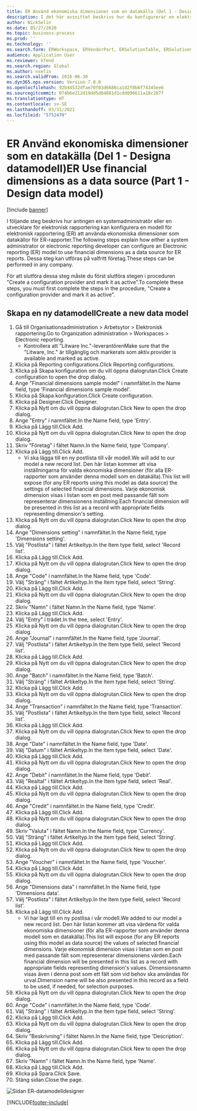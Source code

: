 ```yaml
---
title: ER Använd ekonomiska dimensioner som en datakälla (Del 1 - Designa datamodell)
description: I det här avsnittet beskrivs hur du konfigurerar en elektronisk rapporteringsmodell (ER) för användning av ekonomiska dimensioner som datakälla för ER-rapporter. (Del 1)
author: NickSelin
ms.date: 05/27/2020
ms.topic: business-process
ms.prod: ''
ms.technology: ''
ms.search.form: ERWorkspace, ERVendorPart, ERSolutionTable, ERSolutionCreateDropDialog, ERDataModelDesigner, ERDataModelContentsItemCreationDialog
audience: Application User
ms.reviewer: kfend
ms.search.region: Global
ms.author: nselin
ms.search.validFrom: 2016-06-30
ms.dyn365.ops.version: Version 7.0.0
ms.openlocfilehash: 92b44532dfae70f03d6686ca1d2f8b6f74345ee6
ms.sourcegitcommit: 074b6e212d19dd5d84881d1cdd096611a18c207f
ms.translationtype: HT
ms.contentlocale: sv-SE
ms.lasthandoff: 03/31/2021
ms.locfileid: "5752470"
---
```

# <a name="er-use-financial-dimensions-as-a-data-source-part-1---design-data-model"></a><span data-ttu-id="63c5c-104">ER Använd ekonomiska dimensioner som en datakälla (Del 1 - Designa datamodell)</span><span class="sxs-lookup"><span data-stu-id="63c5c-104">ER Use financial dimensions as a data source (Part 1 - Design data model)</span></span>

[!include [banner](../../includes/banner.md)]

<span data-ttu-id="63c5c-105">I följande steg beskrivs hur antingen en systemadministratör eller en utvecklare för elektronisk rapportering kan konfigurera en modell för elektronisk rapportering (ER) att använda ekonomiska dimensioner som datakällor för ER-rapporter.</span><span class="sxs-lookup"><span data-stu-id="63c5c-105">The following steps explain how either a system administrator or electronic reporting developer can configure an Electronic reporting (ER) model to use financial dimensions as a data source for ER reports.</span></span> <span data-ttu-id="63c5c-106">Dessa steg kan utföras på valfritt företag.</span><span class="sxs-lookup"><span data-stu-id="63c5c-106">These steps can be performed in any company.</span></span>

<span data-ttu-id="63c5c-107">För att slutföra dessa steg måste du först slutföra stegen i proceduren "Create a configuration provider and mark it as active”.</span><span class="sxs-lookup"><span data-stu-id="63c5c-107">To complete these steps, you must first complete the steps in the procedure, "Create a configuration provider and mark it as active".</span></span>


## <a name="create-a-new-data-model"></a><span data-ttu-id="63c5c-108">Skapa en ny datamodell</span><span class="sxs-lookup"><span data-stu-id="63c5c-108">Create a new data model</span></span>
1. <span data-ttu-id="63c5c-109">Gå till Organisationsadministration > Arbetsytor > Elektronisk rapportering.</span><span class="sxs-lookup"><span data-stu-id="63c5c-109">Go to Organization administration > Workspaces > Electronic reporting.</span></span>
    * <span data-ttu-id="63c5c-110">Kontrollera att ”Litware Inc."-leverantören</span><span class="sxs-lookup"><span data-stu-id="63c5c-110">Make sure that the "Litware, Inc."</span></span> <span data-ttu-id="63c5c-111">är tillgänglig och markerats som aktiv.</span><span class="sxs-lookup"><span data-stu-id="63c5c-111">provider is available and marked as active.</span></span>  
2. <span data-ttu-id="63c5c-112">Klicka på Reporting configurations.</span><span class="sxs-lookup"><span data-stu-id="63c5c-112">Click Reporting configurations.</span></span>
3. <span data-ttu-id="63c5c-113">Klicka på Skapa konfiguration om du vill öppna dialogrutan.</span><span class="sxs-lookup"><span data-stu-id="63c5c-113">Click Create configuration to open the drop dialog.</span></span>
4. <span data-ttu-id="63c5c-114">Ange "Financial dimensions sample model" i namnfältet.</span><span class="sxs-lookup"><span data-stu-id="63c5c-114">In the Name field, type 'Financial dimensions sample model'.</span></span>
5. <span data-ttu-id="63c5c-115">Klicka på Skapa konfiguration.</span><span class="sxs-lookup"><span data-stu-id="63c5c-115">Click Create configuration.</span></span>
6. <span data-ttu-id="63c5c-116">Klicka på Designer.</span><span class="sxs-lookup"><span data-stu-id="63c5c-116">Click Designer.</span></span>
7. <span data-ttu-id="63c5c-117">Klicka på Nytt om du vill öppna dialogrutan.</span><span class="sxs-lookup"><span data-stu-id="63c5c-117">Click New to open the drop dialog.</span></span>
8. <span data-ttu-id="63c5c-118">Ange "Entry" i namnfältet.</span><span class="sxs-lookup"><span data-stu-id="63c5c-118">In the Name field, type 'Entry'.</span></span>
9. <span data-ttu-id="63c5c-119">Klicka på Lägg till.</span><span class="sxs-lookup"><span data-stu-id="63c5c-119">Click Add.</span></span>
10. <span data-ttu-id="63c5c-120">Klicka på Nytt om du vill öppna dialogrutan.</span><span class="sxs-lookup"><span data-stu-id="63c5c-120">Click New to open the drop dialog.</span></span>
11. <span data-ttu-id="63c5c-121">Skriv "Företag" i fältet Namn.</span><span class="sxs-lookup"><span data-stu-id="63c5c-121">In the Name field, type 'Company'.</span></span>
12. <span data-ttu-id="63c5c-122">Klicka på Lägg till.</span><span class="sxs-lookup"><span data-stu-id="63c5c-122">Click Add.</span></span>
    * <span data-ttu-id="63c5c-123">Vi ska lägga till en ny postlista till vår modell.</span><span class="sxs-lookup"><span data-stu-id="63c5c-123">We will add to our model a new record list.</span></span> <span data-ttu-id="63c5c-124">Den här listan kommer att visa inställningarna för valda ekonomiska dimensioner (för alla ER-rapporter som använder denna modell som en datakälla).</span><span class="sxs-lookup"><span data-stu-id="63c5c-124">This list will expose (for any ER reports using this model as data source) the settings of selected financial dimensions.</span></span> <span data-ttu-id="63c5c-125">Varje ekonomisk dimension visas i listan som en post med passande fält som representerar dimensionens inställning.</span><span class="sxs-lookup"><span data-stu-id="63c5c-125">Each financial dimension will be presented in this list as a record with appropriate fields representing dimension's setting.</span></span>  
13. <span data-ttu-id="63c5c-126">Klicka på Nytt om du vill öppna dialogrutan.</span><span class="sxs-lookup"><span data-stu-id="63c5c-126">Click New to open the drop dialog.</span></span>
14. <span data-ttu-id="63c5c-127">Ange "Dimensions setting" i namnfältet.</span><span class="sxs-lookup"><span data-stu-id="63c5c-127">In the Name field, type 'Dimensions setting'.</span></span>
15. <span data-ttu-id="63c5c-128">Välj "Postlista" i fältet Artikeltyp.</span><span class="sxs-lookup"><span data-stu-id="63c5c-128">In the Item type field, select 'Record list'.</span></span>
16. <span data-ttu-id="63c5c-129">Klicka på Lägg till.</span><span class="sxs-lookup"><span data-stu-id="63c5c-129">Click Add.</span></span>
17. <span data-ttu-id="63c5c-130">Klicka på Nytt om du vill öppna dialogrutan.</span><span class="sxs-lookup"><span data-stu-id="63c5c-130">Click New to open the drop dialog.</span></span>
18. <span data-ttu-id="63c5c-131">Ange "Code" i namnfältet.</span><span class="sxs-lookup"><span data-stu-id="63c5c-131">In the Name field, type 'Code'.</span></span>
19. <span data-ttu-id="63c5c-132">Välj "Sträng" i fältet Artikeltyp.</span><span class="sxs-lookup"><span data-stu-id="63c5c-132">In the Item type field, select 'String'.</span></span>
20. <span data-ttu-id="63c5c-133">Klicka på Lägg till.</span><span class="sxs-lookup"><span data-stu-id="63c5c-133">Click Add.</span></span>
21. <span data-ttu-id="63c5c-134">Klicka på Nytt om du vill öppna dialogrutan.</span><span class="sxs-lookup"><span data-stu-id="63c5c-134">Click New to open the drop dialog.</span></span>
22. <span data-ttu-id="63c5c-135">Skriv "Namn" i fältet Namn.</span><span class="sxs-lookup"><span data-stu-id="63c5c-135">In the Name field, type 'Name'.</span></span>
23. <span data-ttu-id="63c5c-136">Klicka på Lägg till.</span><span class="sxs-lookup"><span data-stu-id="63c5c-136">Click Add.</span></span>
24. <span data-ttu-id="63c5c-137">Välj "Entry" i trädet.</span><span class="sxs-lookup"><span data-stu-id="63c5c-137">In the tree, select 'Entry'.</span></span>
25. <span data-ttu-id="63c5c-138">Klicka på Nytt om du vill öppna dialogrutan.</span><span class="sxs-lookup"><span data-stu-id="63c5c-138">Click New to open the drop dialog.</span></span>
26. <span data-ttu-id="63c5c-139">Ange "Journal" i namnfältet.</span><span class="sxs-lookup"><span data-stu-id="63c5c-139">In the Name field, type 'Journal'.</span></span>
27. <span data-ttu-id="63c5c-140">Välj "Postlista" i fältet Artikeltyp.</span><span class="sxs-lookup"><span data-stu-id="63c5c-140">In the Item type field, select 'Record list'.</span></span>
28. <span data-ttu-id="63c5c-141">Klicka på Lägg till.</span><span class="sxs-lookup"><span data-stu-id="63c5c-141">Click Add.</span></span>
29. <span data-ttu-id="63c5c-142">Klicka på Nytt om du vill öppna dialogrutan.</span><span class="sxs-lookup"><span data-stu-id="63c5c-142">Click New to open the drop dialog.</span></span>
30. <span data-ttu-id="63c5c-143">Ange "Batch" i namnfältet.</span><span class="sxs-lookup"><span data-stu-id="63c5c-143">In the Name field, type 'Batch'.</span></span>
31. <span data-ttu-id="63c5c-144">Välj "Sträng" i fältet Artikeltyp.</span><span class="sxs-lookup"><span data-stu-id="63c5c-144">In the Item type field, select 'String'.</span></span>
32. <span data-ttu-id="63c5c-145">Klicka på Lägg till.</span><span class="sxs-lookup"><span data-stu-id="63c5c-145">Click Add.</span></span>
33. <span data-ttu-id="63c5c-146">Klicka på Nytt om du vill öppna dialogrutan.</span><span class="sxs-lookup"><span data-stu-id="63c5c-146">Click New to open the drop dialog.</span></span>
34. <span data-ttu-id="63c5c-147">Ange "Transaction" i namnfältet.</span><span class="sxs-lookup"><span data-stu-id="63c5c-147">In the Name field, type 'Transaction'.</span></span>
35. <span data-ttu-id="63c5c-148">Välj "Postlista" i fältet Artikeltyp.</span><span class="sxs-lookup"><span data-stu-id="63c5c-148">In the Item type field, select 'Record list'.</span></span>
36. <span data-ttu-id="63c5c-149">Klicka på Lägg till.</span><span class="sxs-lookup"><span data-stu-id="63c5c-149">Click Add.</span></span>
37. <span data-ttu-id="63c5c-150">Klicka på Nytt om du vill öppna dialogrutan.</span><span class="sxs-lookup"><span data-stu-id="63c5c-150">Click New to open the drop dialog.</span></span>
38. <span data-ttu-id="63c5c-151">Ange "Date" i namnfältet.</span><span class="sxs-lookup"><span data-stu-id="63c5c-151">In the Name field, type 'Date'.</span></span>
39. <span data-ttu-id="63c5c-152">Välj "Datum" i fältet Artikeltyp.</span><span class="sxs-lookup"><span data-stu-id="63c5c-152">In the Item type field, select 'Date'.</span></span>
40. <span data-ttu-id="63c5c-153">Klicka på Lägg till.</span><span class="sxs-lookup"><span data-stu-id="63c5c-153">Click Add.</span></span>
41. <span data-ttu-id="63c5c-154">Klicka på Nytt om du vill öppna dialogrutan.</span><span class="sxs-lookup"><span data-stu-id="63c5c-154">Click New to open the drop dialog.</span></span>
42. <span data-ttu-id="63c5c-155">Ange "Debit" i namnfältet.</span><span class="sxs-lookup"><span data-stu-id="63c5c-155">In the Name field, type 'Debit'.</span></span>
43. <span data-ttu-id="63c5c-156">Välj "Realtal" i fältet Artikeltyp.</span><span class="sxs-lookup"><span data-stu-id="63c5c-156">In the Item type field, select 'Real'.</span></span>
44. <span data-ttu-id="63c5c-157">Klicka på Lägg till.</span><span class="sxs-lookup"><span data-stu-id="63c5c-157">Click Add.</span></span>
45. <span data-ttu-id="63c5c-158">Klicka på Nytt om du vill öppna dialogrutan.</span><span class="sxs-lookup"><span data-stu-id="63c5c-158">Click New to open the drop dialog.</span></span>
46. <span data-ttu-id="63c5c-159">Ange "Credit" i namnfältet.</span><span class="sxs-lookup"><span data-stu-id="63c5c-159">In the Name field, type 'Credit'.</span></span>
47. <span data-ttu-id="63c5c-160">Klicka på Lägg till.</span><span class="sxs-lookup"><span data-stu-id="63c5c-160">Click Add.</span></span>
48. <span data-ttu-id="63c5c-161">Klicka på Nytt om du vill öppna dialogrutan.</span><span class="sxs-lookup"><span data-stu-id="63c5c-161">Click New to open the drop dialog.</span></span>
49. <span data-ttu-id="63c5c-162">Skriv "Valuta" i fältet Namn.</span><span class="sxs-lookup"><span data-stu-id="63c5c-162">In the Name field, type 'Currency'.</span></span>
50. <span data-ttu-id="63c5c-163">Välj "Sträng" i fältet Artikeltyp.</span><span class="sxs-lookup"><span data-stu-id="63c5c-163">In the Item type field, select 'String'.</span></span>
51. <span data-ttu-id="63c5c-164">Klicka på Lägg till.</span><span class="sxs-lookup"><span data-stu-id="63c5c-164">Click Add.</span></span>
52. <span data-ttu-id="63c5c-165">Klicka på Nytt om du vill öppna dialogrutan.</span><span class="sxs-lookup"><span data-stu-id="63c5c-165">Click New to open the drop dialog.</span></span>
53. <span data-ttu-id="63c5c-166">Ange "Voucher" i namnfältet.</span><span class="sxs-lookup"><span data-stu-id="63c5c-166">In the Name field, type 'Voucher'.</span></span>
54. <span data-ttu-id="63c5c-167">Klicka på Lägg till.</span><span class="sxs-lookup"><span data-stu-id="63c5c-167">Click Add.</span></span>
55. <span data-ttu-id="63c5c-168">Klicka på Nytt om du vill öppna dialogrutan.</span><span class="sxs-lookup"><span data-stu-id="63c5c-168">Click New to open the drop dialog.</span></span>
56. <span data-ttu-id="63c5c-169">Ange "Dimensions data" i namnfältet.</span><span class="sxs-lookup"><span data-stu-id="63c5c-169">In the Name field, type 'Dimensions data'.</span></span>
57. <span data-ttu-id="63c5c-170">Välj "Postlista" i fältet Artikeltyp.</span><span class="sxs-lookup"><span data-stu-id="63c5c-170">In the Item type field, select 'Record list'.</span></span>
58. <span data-ttu-id="63c5c-171">Klicka på Lägg till.</span><span class="sxs-lookup"><span data-stu-id="63c5c-171">Click Add.</span></span>
    * <span data-ttu-id="63c5c-172">Vi har lagt till en ny postlisa i vår modell.</span><span class="sxs-lookup"><span data-stu-id="63c5c-172">We added to our model a new record list.</span></span> <span data-ttu-id="63c5c-173">Den här listan kommer att visa värdena för valda ekonomiska dimensioner (för alla ER-rapporter som använder denna modell som en datakälla).</span><span class="sxs-lookup"><span data-stu-id="63c5c-173">This list will expose (for any ER reports using this model as data source) the values of selected financial dimensions.</span></span> <span data-ttu-id="63c5c-174">Varje ekonomisk dimension visas i listan som en post med passande fält som representerar dimensionens värden.</span><span class="sxs-lookup"><span data-stu-id="63c5c-174">Each financial dimension will be presented in this list as a record with appropriate fields representing dimension's values.</span></span> <span data-ttu-id="63c5c-175">Dimensionsnamn visas även i denna post som ett fält som vid behov ska användas för urval.</span><span class="sxs-lookup"><span data-stu-id="63c5c-175">Dimension name will be also presented in this record as a field to be used, if needed, for selection purposes.</span></span>  
59. <span data-ttu-id="63c5c-176">Klicka på Nytt om du vill öppna dialogrutan.</span><span class="sxs-lookup"><span data-stu-id="63c5c-176">Click New to open the drop dialog.</span></span>
60. <span data-ttu-id="63c5c-177">Ange "Code" i namnfältet.</span><span class="sxs-lookup"><span data-stu-id="63c5c-177">In the Name field, type 'Code'.</span></span>
61. <span data-ttu-id="63c5c-178">Välj "Sträng" i fältet Artikeltyp.</span><span class="sxs-lookup"><span data-stu-id="63c5c-178">In the Item type field, select 'String'.</span></span>
62. <span data-ttu-id="63c5c-179">Klicka på Lägg till.</span><span class="sxs-lookup"><span data-stu-id="63c5c-179">Click Add.</span></span>
63. <span data-ttu-id="63c5c-180">Klicka på Nytt om du vill öppna dialogrutan.</span><span class="sxs-lookup"><span data-stu-id="63c5c-180">Click New to open the drop dialog.</span></span>
64. <span data-ttu-id="63c5c-181">Skriv "Beskrivning" i fältet Namn.</span><span class="sxs-lookup"><span data-stu-id="63c5c-181">In the Name field, type 'Description'.</span></span>
65. <span data-ttu-id="63c5c-182">Klicka på Lägg till.</span><span class="sxs-lookup"><span data-stu-id="63c5c-182">Click Add.</span></span>
66. <span data-ttu-id="63c5c-183">Klicka på Nytt om du vill öppna dialogrutan.</span><span class="sxs-lookup"><span data-stu-id="63c5c-183">Click New to open the drop dialog.</span></span>
67. <span data-ttu-id="63c5c-184">Skriv "Namn" i fältet Namn.</span><span class="sxs-lookup"><span data-stu-id="63c5c-184">In the Name field, type 'Name'.</span></span>
68. <span data-ttu-id="63c5c-185">Klicka på Lägg till.</span><span class="sxs-lookup"><span data-stu-id="63c5c-185">Click Add.</span></span>
69. <span data-ttu-id="63c5c-186">Klicka på Spara.</span><span class="sxs-lookup"><span data-stu-id="63c5c-186">Click Save.</span></span>
70. <span data-ttu-id="63c5c-187">Stäng sidan.</span><span class="sxs-lookup"><span data-stu-id="63c5c-187">Close the page.</span></span>

![Sidan ER-datamodelldesigner](../media/er-financial-dimensions-guides-data-model.png)



[!INCLUDE[footer-include](../../../../includes/footer-banner.md)]
